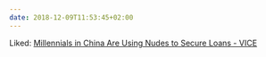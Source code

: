 ```yaml
---
date: 2018-12-09T11:53:45+02:00
---
```


Liked: [Millennials in China Are Using Nudes to Secure Loans - VICE](https://www.vice.com/en_uk/article/kzv38w/millennials-in-china-are-using-nudes-to-secure-loans)
